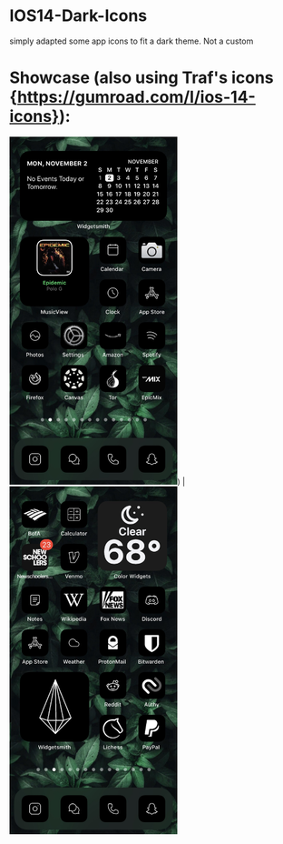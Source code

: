 # IOS14-Dark-Icons
simply adapted some app icons to fit a dark theme. Not a custom

# Showcase (also using Traf's icons {https://gumroad.com/l/ios-14-icons}):

<img src="https://raw.githubusercontent.com/algertc/IOS14-Dark-Icons/main/IMG-2145.jpg" width="296" height="612" />)  |  <img src="https://raw.githubusercontent.com/algertc/IOS14-Dark-Icons/main/IMG-2162.jpg" width="296" height="612" />
